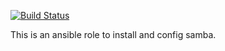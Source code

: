 [![Build Status](https://travis-ci.org/SeanZhu20/ansible-role-samba.svg?branch=master)](https://travis-ci.org/SeanZhu20/ansible-role-samba)

This is an ansible role to install and config samba.
